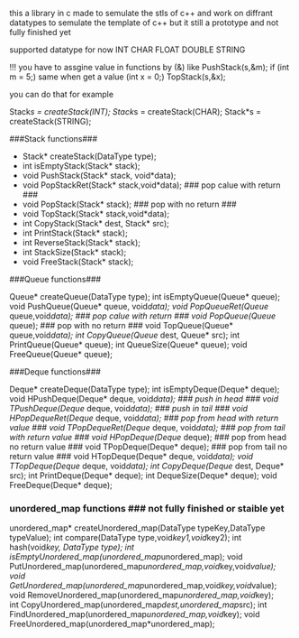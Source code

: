 this a library in c made to semulate the stls of c++ and work on diffrant datatypes to semulate the template of c++ but it still a prototype and not fully finished yet

supported datatype for now INT CHAR FLOAT DOUBLE STRING

!!! you have to assgine value in functions by (&) like  PushStack(s,&m);  if (int m = 5;) same when get a value (int x = 0;) TopStack(s,&x);

you can do that for example

Stack*s = createStack(INT);
Stack*s = createStack(CHAR);
Stack*s = createStack(STRING);

###Stack functions###

+ Stack* createStack(DataType type);   
+ int isEmptyStack(Stack* stack);
+ void PushStack(Stack* stack, void*data);
+ void PopStackRet(Stack* stack,void*data);  ### pop calue with return ###
+ void PopStack(Stack* stack);  ### pop with no return ###
+ void TopStack(Stack* stack,void*data);
+ int CopyStack(Stack* dest, Stack* src);
+ int PrintStack(Stack* stack);
+ int ReverseStack(Stack* stack);
+ int StackSize(Stack* stack);
+ void FreeStack(Stack* stack);


###Queue functions###

Queue* createQueue(DataType type);
int isEmptyQueue(Queue* queue);
void PushQueue(Queue* queue, void*data);
void PopQueueRet(Queue* queue,void*data);  ### pop calue with return ###
void PopQueue(Queue* queue);  ### pop with no return ###
void TopQueue(Queue* queue,void*data);
int CopyQueue(Queue* dest, Queue* src);
int PrintQueue(Queue* queue);
int QueueSize(Queue* queue);
void FreeQueue(Queue* queue);

###Deque functions###

Deque* createDeque(DataType type);
int isEmptyDeque(Deque* deque);
void HPushDeque(Deque* deque, void*data);  ### push in head ###
void TPushDeque(Deque* deque, void*data);  ### push in tail ###
void HPopDequeRet(Deque* deque, void*data);  ### pop from head with return value ###
void TPopDequeRet(Deque* deque, void*data);  ### pop from tail with return value ###
void HPopDeque(Deque* deque);  ### pop from head no return value ###
void TPopDeque(Deque* deque);   ### pop from tail no return value ###
void HTopDeque(Deque* deque, void*data);
void TTopDeque(Deque* deque, void*data);
int CopyDeque(Deque* dest, Deque* src);
int PrintDeque(Deque* deque);
int DequeSize(Deque* deque);
void FreeDeque(Deque* deque);

### unordered_map functions ###    not fully finished or staible yet

unordered_map* createUnordered_map(DataType typeKey,DataType typeValue);
int compare(DataType type,void*key1,void*key2);
int hash(void*key, DataType type);
int isEmptyUnordered_map(unordered_map*unordered_map);
void PutUnordered_map(unordered_map*unordered_map,void*key,void*value);
void GetUnordered_map(unordered_map*unordered_map,void*key,void*value);
void RemoveUnordered_map(unordered_map*unordered_map,void*key);    
int CopyUnordered_map(unordered_map*dest,unordered_map*src);
int FindUnordered_map(unordered_map*unordered_map,void*key);
void FreeUnordered_map(unordered_map*unordered_map);
